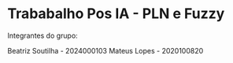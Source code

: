 # Trababalho Pos IA - PLN e Fuzzy

Integrantes do grupo:

Beatriz Soutilha - 2024000103 
Mateus Lopes - 2020100820
